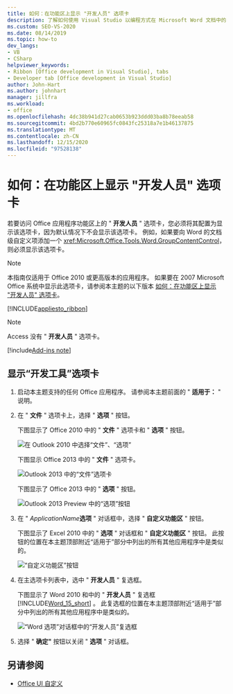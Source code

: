 ```yaml
---
title: 如何：在功能区上显示 "开发人员" 选项卡
description: 了解如何使用 Visual Studio 以编程方式在 Microsoft Word 文档中的功能区上显示 "开发人员" 选项卡。
ms.custom: SEO-VS-2020
ms.date: 08/14/2019
ms.topic: how-to
dev_langs:
- VB
- CSharp
helpviewer_keywords:
- Ribbon [Office development in Visual Studio], tabs
- Developer tab [Office development in Visual Studio]
author: John-Hart
ms.author: johnhart
manager: jillfra
ms.workload:
- office
ms.openlocfilehash: 4dc38b941d27cab0653b923ddd03ba8b78eeab58
ms.sourcegitcommit: 4bd2b770e60965fc0843fc25318a7e1b46137875
ms.translationtype: MT
ms.contentlocale: zh-CN
ms.lasthandoff: 12/15/2020
ms.locfileid: "97528138"
---
```

# <a name="how-to-show-the-developer-tab-on-the-ribbon"></a>如何：在功能区上显示 "开发人员" 选项卡
  若要访问 Office 应用程序功能区上的 " **开发人员** " 选项卡，您必须将其配置为显示该选项卡，因为默认情况下不会显示该选项卡。 例如，如果要向 Word 的文档级自定义项添加一个 <xref:Microsoft.Office.Tools.Word.GroupContentControl>，则必须显示该选项卡。

> [!NOTE]
> 本指南仅适用于 Office 2010 或更高版本的应用程序。 如果要在 2007 Microsoft Office 系统中显示此选项卡，请参阅本主题的以下版本 [如何：在功能区上显示 "开发人员" 选项卡](https://web.archive.org/web/20140303033431/msdn.microsoft.com/library/bb608625(v=vs.90).aspx
)。

 [!INCLUDE[appliesto_ribbon](../vsto/includes/appliesto-ribbon-md.md)]

> [!NOTE]
> Access 没有 " **开发人员** " 选项卡。

[!include[Add-ins note](includes/addinsnote.md)]

## <a name="to-show-the-developer-tab"></a>显示“开发工具”选项卡

1. 启动本主题支持的任何 Office 应用程序。 请参阅本主题前面的 " **适用于：** " 说明。

2. 在 " **文件** " 选项卡上，选择 " **选项** " 按钮。

     下图显示了 Office 2010 中的 " **文件** " 选项卡和 " **选项** " 按钮。

     ![在 Outlook 2010 中选择“文件”、“选项”](../vsto/media/vsto-office-file-tab.png "在 Outlook 2010 中选择“文件”、“选项”")

     下图显示 Office 2013 中的 " **文件** " 选项卡。

     ![Outlook 2013 中的“文件”选项卡](../vsto/media/vsto-office2013-filetab.png "Outlook 2013 中的“文件”选项卡")

     下图显示了 Office 2013 中的 " **选项** " 按钮。

     ![Outlook 2013 Preview 中的“选项”按钮](../vsto/media/vsto-office2013-optionsbutton.png "Outlook 2013 Preview 中的“选项”按钮")

3. 在 " _ApplicationName_**选项** " 对话框中，选择 " **自定义功能区** " 按钮。

     下图显示了 Excel 2010 中的 " **选项** " 对话框和 " **自定义功能区** " 按钮。 此按钮的位置在本主题顶部附近“适用于”部分中列出的所有其他应用程序中是类似的。

     ![“自定义功能区”按钮](../vsto/media/vsto-office2010-customizeribbonbutton.png "“自定义功能区”按钮")

4. 在主选项卡列表中，选中 " **开发人员** " 复选框。

     下图显示了 Word 2010 和中的 " **开发人员** " 复选框 [!INCLUDE[Word_15_short](../vsto/includes/word-15-short-md.md)] 。 此复选框的位置在本主题顶部附近“适用于”部分中列出的所有其他应用程序中是类似的。

     ![“Word 选项”对话框中的“开发人员”复选框](../vsto/media/vsto-office2010-developercheckbox.png "“Word 选项”对话框中的“开发人员”复选框")

5. 选择 " **确定"** 按钮以关闭 " **选项** " 对话框。

## <a name="see-also"></a>另请参阅
- [Office UI 自定义](../vsto/office-ui-customization.md)
